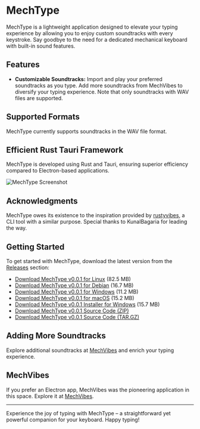 # MechType

MechType is a lightweight application designed to elevate your typing experience by allowing you to enjoy custom soundtracks with every keystroke. Say goodbye to the need for a dedicated mechanical keyboard with built-in sound features.

## Features

- **Customizable Soundtracks:** Import and play your preferred soundtracks as you type. Add more soundtracks from MechVibes to diversify your typing experience. Note that only soundtracks with WAV files are supported.

## Supported Formats

MechType currently supports soundtracks in the WAV file format.

## Efficient Rust Tauri Framework

MechType is developed using Rust and Tauri, ensuring superior efficiency compared to Electron-based applications.

![MechType Screenshot](https://github.com/SurajRaika/MechType/assets/103476230/f0a868f7-857e-43f4-b329-9efccc595443)

## Acknowledgments

MechType owes its existence to the inspiration provided by [rustyvibes](https://github.com/KunalBagaria/rustyvibes), a CLI tool with a similar purpose. Special thanks to KunalBagaria for leading the way.

## Getting Started

To get started with MechType, download the latest version from the [Releases](https://github.com/SurajRaika/MechType/releases) section:

- [Download MechType v0.0.1 for Linux](https://github.com/SurajRaika/MechType/releases/download/app-v0.0.1/mech-type_0.0.1_amd64.AppImage) (82.5 MB)
- [Download MechType v0.0.1 for Debian](https://github.com/SurajRaika/MechType/releases/download/app-v0.0.1/mech-type_0.0.1_amd64.deb) (16.7 MB)
- [Download MechType v0.0.1 for Windows](https://github.com/SurajRaika/MechType/releases/download/app-v0.0.1/MechType_0.0.1_x64-setup.exe) (11.2 MB)
- [Download MechType v0.0.1 for macOS](https://github.com/SurajRaika/MechType/releases/download/app-v0.0.1/MechType_0.0.1_x64.dmg) (15.2 MB)
- [Download MechType v0.0.1 Installer for Windows](https://github.com/SurajRaika/MechType/releases/download/app-v0.0.1/MechType_0.0.1_x64_en-US.msi) (15.7 MB)
- [Download MechType v0.0.1 Source Code (ZIP)](https://github.com/SurajRaika/MechType/archive/refs/tags/app-v0.0.1.zip)
- [Download MechType v0.0.1 Source Code (TAR.GZ)](https://github.com/SurajRaika/MechType/archive/refs/tags/app-v0.0.1.tar.gz)

## Adding More Soundtracks

Explore additional soundtracks at [MechVibes](https://mechvibes.com/sound-packs/) and enrich your typing experience.

## MechVibes

If you prefer an Electron app, MechVibes was the pioneering application in this space. Explore it at [MechVibes](https://mechvibes.com/).

---

Experience the joy of typing with MechType – a straightforward yet powerful companion for your keyboard. Happy typing!
